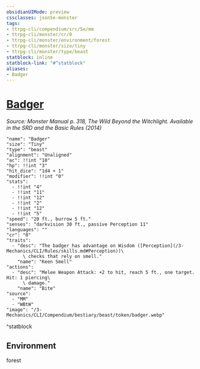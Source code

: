 ```yaml
---
obsidianUIMode: preview
cssclasses: json5e-monster
tags:
- ttrpg-cli/compendium/src/5e/mm
- ttrpg-cli/monster/cr/0
- ttrpg-cli/monster/environment/forest
- ttrpg-cli/monster/size/tiny
- ttrpg-cli/monster/type/beast
statblock: inline
statblock-link: "#^statblock"
aliases:
- Badger
---
```

# [Badger](3-Mechanics\CLI\Compendium\bestiary\beast/badger.md)
*Source: Monster Manual p. 318, The Wild Beyond the Witchlight. Available in the <span title='Systems Reference Document (5.1)'>SRD</span> and the Basic Rules (2014)*  

```statblock
"name": "Badger"
"size": "Tiny"
"type": "beast"
"alignment": "Unaligned"
"ac": !!int "10"
"hp": !!int "3"
"hit_dice": "1d4 + 1"
"modifier": !!int "0"
"stats":
  - !!int "4"
  - !!int "11"
  - !!int "12"
  - !!int "2"
  - !!int "12"
  - !!int "5"
"speed": "20 ft., burrow 5 ft."
"senses": "darkvision 30 ft., passive Perception 11"
"languages": ""
"cr": "0"
"traits":
  - "desc": "The badger has advantage on Wisdom ([Perception](/3-Mechanics/CLI/Rules/skills.md#Perception))\
      \ checks that rely on smell."
    "name": "Keen Smell"
"actions":
  - "desc": "Melee Weapon Attack: +2 to hit, reach 5 ft., one target. Hit: 1 piercing\
      \ damage."
    "name": "Bite"
"source":
  - "MM"
  - "WBtW"
"image": "/3-Mechanics/CLI/Compendium/bestiary/beast/token/badger.webp"
```
^statblock

## Environment

forest